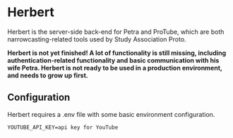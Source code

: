 # Herbert

Herbert is the server-side back-end for Petra and ProTube, which are both narrowcasting-related tools used by Study Association Proto.

**Herbert is not yet finished! A lot of functionality is still missing, including authentication-related functionality and basic communication with his wife Petra. Herbert is not ready to be used in a production environment, and needs to grow up first.**

## Configuration

Herbert requires a .env file with some basic environment configuration.

```
YOUTUBE_API_KEY=api key for YouTube
```